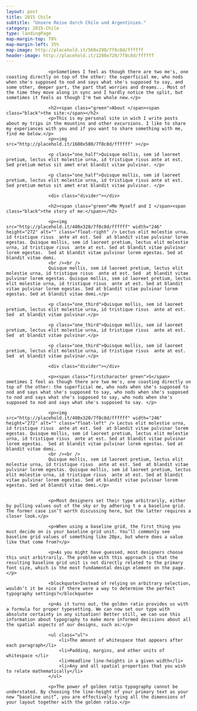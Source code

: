 ```yaml
---
layout: post
title: 2015 Chile
subtitle: "Unsere Reise durch Chile und Argentinien."
category: 2015-Chile
type: landingPage
map-margin-top: 78%
map-margin-left: 35%
map-image: http://placehold.it/560x290/7f8c8d/ffffff
header-image: http://placehold.it/1280x720/7f8c8d/ffffff
---
```



				
					<p>Sometimes I feel as though there are two me's, one coasting directly on top of the other: the superficial me, who nods when she's supposed to nod and says what she's supposed to say, and some other, deeper part, the part that worries and dreams... Most of the time they move along in sync and I hardly notice the split, but sometimes it feels as though I'm two whole new.</p>

					<h2><span class="green">About </span><span class="black">the site:</span></h2>
					<p>This is my personal site in wich I write posts about my trips in the mountins and other excursions. I like to share my experiances with you and if you want to share something with me, find me below.</p>
					<p><img src="http://placehold.it/1600x580/7f8c8d/ffffff" ></p>

					<p class="one_half">Quisque mollis, sem id laoreet pretium, lectus elit molestie urna, id tristique risus ante at est. Sed pretium metus sit amet erat blandit vitae pulvinar. </p>	

					<p class="one_half">Quisque mollis, sem id laoreet pretium, lectus elit molestie urna, id tristique risus ante at est. Sed pretium metus sit amet erat blandit vitae pulvinar. </p>	
					
					<div class="divider"></div>

					<h2><span class="green">Me Myself and I </span><span class="black">the story of me:</span></h2>

					<p><img src="http://placehold.it/480x320/7f8c8d/ffffff" width="246" height="272" alt="" class="float-right" /> Lectus elit molestie urna, id tristique risus  ante at est. Sed  at blandit vitae pulvinar lorem egestas. Quisque mollis, sem id laoreet pretium, lectus elit molestie urna, id tristique risus  ante at est. Sed at blandit vitae pulvinar lorem egestas.  Sed at blandit vitae pulvinar lorem egestas. Sed at blandit vitae demi.
					<br /><br />
					Quisque mollis, sem id laoreet pretium, lectus elit molestie urna, id tristique risus  ante at est. Sed  at blandit vitae pulvinar lorem egestas. Quisque mollis, sem id laoreet pretium, lectus elit molestie urna, id tristique risus  ante at est. Sed at blandit vitae pulvinar lorem egestas. Sed at blandit vitae pulvinar lorem egestas. Sed at blandit vitae demi.</p>	

					<p class="one_third">Quisque mollis, sem id laoreet pretium, lectus elit molestie urna, id tristique risus  ante at est. Sed  at blandit vitae pulvinar.</p>	

					<p class="one_third">Quisque mollis, sem id laoreet pretium, lectus elit molestie urna, id tristique risus  ante at est. Sed  at blandit vitae pulvinar.</p>	

					<p class="one_third">Quisque mollis, sem id laoreet pretium, lectus elit molestie urna, id tristique risus  ante at est. Sed  at blandit vitae pulvinar.</p>

					<div class="divider"></div>

					<p><span class="firstcharacter green">S</span> ometimes I feel as though there are two me's, one coasting directly on top of the other: the superficial me, who nods when she's supposed to nod and says what she's supposed to say, who nods when she's supposed to nod and says what she's supposed to say, who nods when she's supposed to nod and says what she's supposed to say. </p>	

					<p><img src="http://placehold.it/480x320/7f8c8d/ffffff" width="246" height="272" alt="" class="float-left" /> Lectus elit molestie urna, id tristique risus  ante at est. Sed  at blandit vitae pulvinar lorem egestas. Quisque mollis, sem id laoreet pretium, lectus elit molestie urna, id tristique risus  ante at est. Sed at blandit vitae pulvinar lorem egestas.  Sed at blandit vitae pulvinar lorem egestas. Sed at blandit vitae demi.
					<br /><br />
					Quisque mollis, sem id laoreet pretium, lectus elit molestie urna, id tristique risus  ante at est. Sed  at blandit vitae pulvinar lorem egestas. Quisque mollis, sem id laoreet pretium, lectus elit molestie urna, id tristique risus  ante at est. Sed at blandit vitae pulvinar lorem egestas. Sed at blandit vitae pulvinar lorem egestas. Sed at blandit vitae demi.</p>	


					<p>Most designers set their type arbitrarily, either by pulling values out of the sky or by adhering t o a baseline grid. The former case isn’t worth discussing here, but the latter requires a closer look.</p>

					<p>When using a baseline grid, the first thing you must decide on is your baseline grid unit. You’ll commonly see baseline grid values of something like 20px, but where does a value like that come from?</p>

					<p>As you might have guessed, most designers choose this unit arbitrarily. The problem with this approach is that the resulting baseline grid unit is not directly related to the primary font size, which is the most fundamental design element on the page.</p>

					<blockquote>Instead of relying on arbitrary selection, wouldn’t it be nice if there were a way to determine the perfect typography settings?</blockquote>

					<p>As it turns out, the golden ratio provides us with a formula for proper typesetting. We can now set our type with absolute certainty in any situation! Better still, we can use this information about typography to make more informed decisions about all the spatial aspects of our designs, such as:</p>

					<ul class="ul">
						<li>The amount of whitespace that appears after each paragraph</li>
						<li>Padding, margins, and other units of whitespace </li>
						<li>Headline line-heights in a given width</li>
						<li>Any and all spatial properties that you wish to relate mathematically</li>
					</ul>

					<p>The power of golden ratio typography cannot be understated. By choosing the line-height of your primary text as your new “baseline unit”, you are effectively tying all the dimensions of your layout together with the golden ratio.</p>

				
				
			